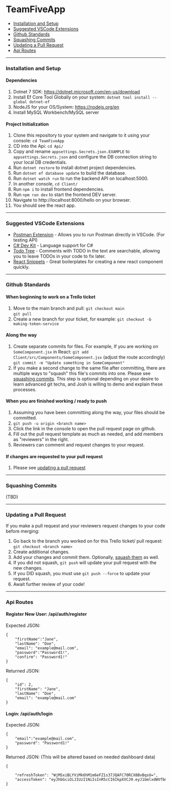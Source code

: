 # TeamFiveApp

 - [Installation and Setup](#installation-and-setup)  
 - [Suggested VSCode Extensions](#suggested-vscode-extensions)
 - [Github Standards](#github-standards)
 - [Squashing Commits](#squashing-commits)
 - [Updating a Pull Request](#updating-a-pull-request)
 - [Api Routes](#api-routes)
---  
### Installation and Setup  
#### Dependencies  
1. Dotnet 7 SDK: https://dotnet.microsoft.com/en-us/download  
2. Install Ef Core Tool Globally on your system: `dotnet tool install --global dotnet-ef`  
3. NodeJS for your OS/System: https://nodejs.org/en  
4. Install MySQL Workbench/MySQL server
#### Project Initialization  
1. Clone this repository to your system and navigate to it using your console:  `cd TeamFiveApp`
2.  CD into the Api: `cd Api/`  
3. Copy and rename `appsettings.Secrets.json.EXAMPLE` to `appsettings.Secrets.json` and configure the DB connection string to your local DB credentials.    
4. Run `dotnet restore` to install dotnet project dependencies.  
5. Run `dotnet ef database update` to build the database. 
6. Run `dotnet watch run` to run the backend API on localhost:5000.  
7. In another console, `cd Client/`
8. Run `npm i` to install frontend dependencies.
9. Run `npm run dev` to start the frontend DEV server.  
10. Navigate to http://localhost:8000/hello on your browser.  
11. You should see the react app.  
---  
### Suggested VSCode Extensions  
- [Postman Extension](https://marketplace.visualstudio.com/items?itemName=Postman.postman-for-vscode) - Allows you to run Postman directly in VSCode. (For testing API)  
- [C# Dev Kit](https://marketplace.visualstudio.com/items?itemName=ms-dotnettools.csharp) - Language support for C#
- [Todo Tree](https://marketplace.visualstudio.com/items?itemName=Gruntfuggly.todo-tree) - Comments with TODO in the text are searchable, allowing you to leave TODOs in your code to fix later.
- [React Snippets](https://marketplace.visualstudio.com/items?itemName=dsznajder.es7-react-js-snippets) - Great boilerplates for creating a new react component quickly.  
---  
### Github Standards  
#### When beginning to work on a Trello ticket  
1. Move to the main branch and pull: 
`git checkout main`  
`git pull`  
2. Create a new branch for your ticket, for example: `git checkout -b making-token-service`  
#### Along the way
1. Create separate commits for files. For example, If you are working on `SomeComponent.jsx` in React:
`git add Client/src/Components/SomeComponent.jsx` (adjust the route accordingly)
`git commit -m "Update something in SomeComponent"`
2. If you make a second change to the same file after committing, there are multiple ways to "squash" this file's commits into one. Please see [squashing commits](#squashing-commits). This step is optional depending on your desire to learn advanced git techs, and Josh is willing to demo and explain these processes.
#### When you are finished working / ready to push
1. Assuming you have been committing along the way, your files should be committed.  
2. `git push -u origin <branch name>`  
3. Click the link in the console to open the pull request page on github.  
4. Fill out the pull request template as much as needed, and add members as "reviewers" in the right.  
5. Reviewers can comment and request changes to your request.  
#### If changes are requested to your pull request
1. Please see [updating a pull request](#updating-a-pull-request)  
---  
### Squashing Commits  

(TBD)  

---  
### Updating a Pull Request  
If you make a pull request and your reviewers request changes to your code before merging:  
1. Go back to the branch you worked on for this Trello ticket/ pull request:  
`git checkout <branch name>`  
2. Create additional changes.  
3. Add your changes and commit them. Optionally, [squash them](#squashing-commits) as well.  
4. If you did not squash, `git push` will update your pull request with the new changes.  
5. If you DID squash, you must use `git push --force` to update your request.  
6. Await further review of your code!  
---
### Api Routes  
#### Register New User: /api/auth/register  
Expected JSON:   
```
{
	"firstName":"Jane",
	"lastName": "Doe",
	"email": "example@mail.com",
	"password":"Password1!",
	"confirm": "Password1!"
}
```
Returned JSON:  
```
{
    "id": 2,
    "firstName": "Jane",
    "lastName": "Doe",
    "email": "example@mail.com"
}
```
#### Login: /api/auth/login  
Expected JSON:  
```
{
    "email":"example@mail.com",
    "password": "Password1!"
}
```
Returned JSON:  (This will be altered based on needed dashboard data)
```
{

    "refreshToken": "WjMSxiBLYViMk6hM1m6eFZ1s37JQAFC70RCX8BvBqsU=",
    "accessToken": "eyJhbGciOiJIUzI1NiIsInR5cCI6IkpXVCJ9.eyJ1bmlxdWVfbmFtZSI6IjIiLCJuYmYiOjE2OTY0NTk4MjQsImV4cCI6MTY5NjQ2NzAyNCwiaWF0IjoxNjk2NDU5ODI0LCJpc3MiOiJUZWFtRml2ZSIsImF1ZCI6IkxvY2FsSG9zdCJ9.Z16Wl0J4rKR7n0xA8nSFtU_TN163a9UC9J5GEmn4T4E"
}
```

